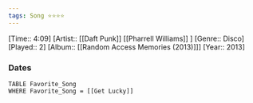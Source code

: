 ```yaml
---
tags: Song ⭐⭐⭐⭐ 
---
```

[Time:: 4:09]
[Artist:: [[Daft Punk]] [[Pharrell Williams]] ]
[Genre:: Disco]
[Played:: 2]
[Album:: [[Random Access Memories (2013)]]]
[Year:: 2013]
### Dates
````dataview
TABLE Favorite_Song
WHERE Favorite_Song = [[Get Lucky]]
````